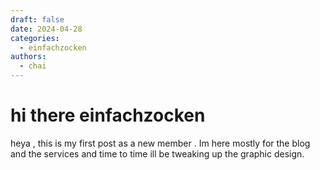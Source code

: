 ```yaml
---
draft: false
date: 2024-04-28
categories:
  - einfachzocken
authors:
  - chai
---
```

# hi there einfachzocken

heya , this is my first post as a new member . Im here mostly for the blog and the services and time to time ill be tweaking up the graphic design.
